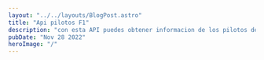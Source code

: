 ```yaml
---
layout: "../../layouts/BlogPost.astro"
title: "Api pilotos F1"
description: "con esta API puedes obtener informacion de los pilotos de F1 de la temporada actual y de temporadas pasadas"
pubDate: "Nov 28 2022"
heroImage: "/"
---
```

